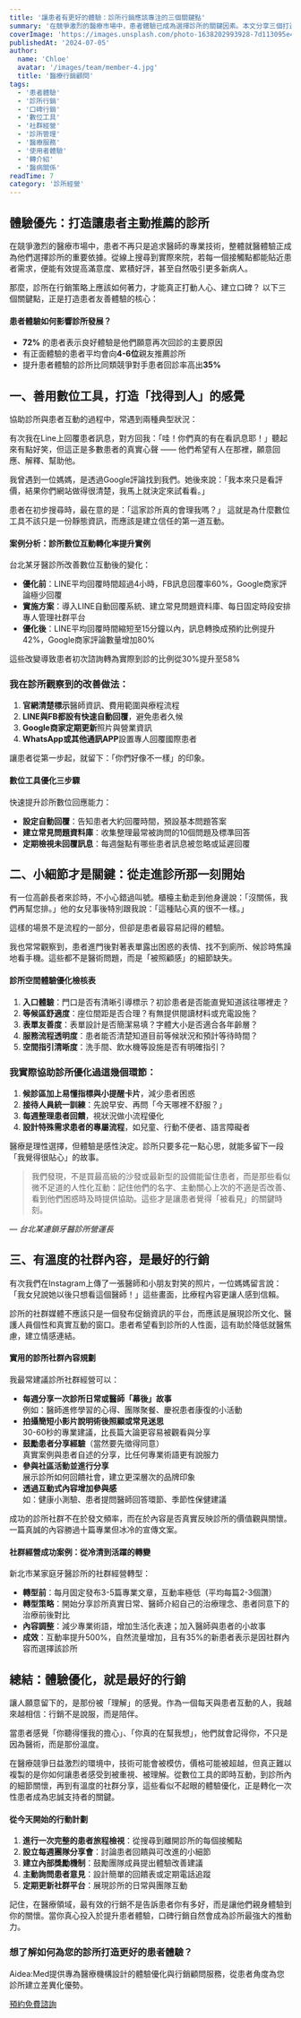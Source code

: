 ```yaml
---
title: '讓患者有更好的體驗：診所行銷應該專注的三個關鍵點'
summary: '在競爭激烈的醫療市場中，患者體驗已成為選擇診所的關鍵因素。本文分享三個打造患者友善體驗的核心策略：善用數位工具建立即時回應感、優化診所內細節體驗，以及創造有溫度的社群內容，幫助診所建立口碑、提升滿意度與自然吸引更多新病患。'
coverImage: 'https://images.unsplash.com/photo-1638202993928-7d113095e431?auto=format&fit=crop&w=1920'
publishedAt: '2024-07-05'
author:
  name: 'Chloe'
  avatar: '/images/team/member-4.jpg'
  title: '醫療行銷顧問'
tags:
  - '患者體驗'
  - '診所行銷'
  - '口碑行銷'
  - '數位工具'
  - '社群經營'
  - '診所管理'
  - '醫療服務'
  - '使用者體驗'
  - '轉介紹'
  - '醫病關係'
readTime: 7
category: '診所經營'
---
```


## 體驗優先：打造讓患者主動推薦的診所

在競爭激烈的醫療市場中，患者不再只是追求醫師的專業技術，整體就醫體驗正成為他們選擇診所的重要依據。從線上搜尋到實際來院，若每一個接觸點都能貼近患者需求，便能有效提高滿意度、累積好評，甚至自然吸引更多新病人。

那麼，診所在行銷策略上應該如何著力，才能真正打動人心、建立口碑？
以下三個關鍵點，正是打造患者友善體驗的核心：

<div class="stat-highlight">
  <h4>患者體驗如何影響診所發展？</h4>
  <ul>
    <li><strong>72%</strong> 的患者表示良好體驗是他們願意再次回診的主要原因</li>
    <li>有正面體驗的患者平均會向<strong>4-6位</strong>親友推薦診所</li>
    <li>提升患者體驗的診所比同類競爭對手患者回診率高出<strong>35%</strong></li>
  </ul>
</div>

## 一、善用數位工具，打造「找得到人」的感覺

協助診所與患者互動的過程中，常遇到兩種典型狀況：

有次我在Line上回覆患者訊息，對方回我：「哇！你們真的有在看訊息耶！」聽起來有點好笑，但這正是多數患者的真實心聲 —— 他們希望有人在那裡，願意回應、解釋、幫助他。

我曾遇到一位媽媽，是透過Google評論找到我們。她後來說：「我本來只是看評價，結果你們網站做得很清楚，我馬上就決定來試看看。」

患者在初步搜尋時，最在意的是：「這家診所真的會理我嗎？」 這就是為什麼數位工具不該只是一份靜態資訊，而應該是建立信任的第一道互動。

<div class="case-study">
  <h4>案例分析：診所數位互動轉化率提升實例</h4>
  <p>台北某牙醫診所改善數位互動後的變化：</p>
  <ul>
    <li><strong>優化前</strong>：LINE平均回覆時間超過4小時，FB訊息回覆率60%，Google商家評論極少回覆</li>
    <li><strong>實施方案</strong>：導入LINE自動回覆系統、建立常見問題資料庫、每日固定時段安排專人管理社群平台</li>
    <li><strong>優化後</strong>：LINE平均回覆時間縮短至15分鐘以內，訊息轉換成預約比例提升42%，Google商家評論數量增加80%</li>
  </ul>
  <p>這些改變導致患者初次諮詢轉為實際到診的比例從30%提升至58%</p>
</div>

### 我在診所觀察到的改善做法：

1. **官網清楚標示**醫師資訊、費用範圍與療程流程
2. **LINE與FB都設有快速自動回覆**，避免患者久候
3. **Google商家定期更新**照片與營業資訊
4. **WhatsApp或其他通訊APP**設置專人回覆國際患者

讓患者從第一步起，就留下：「你們好像不一樣」的印象。

<div class="pro-tip">
  <h4>數位工具優化三步驟</h4>
  <p>快速提升診所數位回應能力：</p>
  <ul>
    <li><strong>設定自動回覆</strong>：告知患者大約回覆時間，預設基本問題答案</li>
    <li><strong>建立常見問題資料庫</strong>：收集整理最常被詢問的10個問題及標準回答</li>
    <li><strong>定期檢視未回覆訊息</strong>：每週盤點有哪些患者訊息被忽略或延遲回覆</li>
  </ul>
</div>

## 二、小細節才是關鍵：從走進診所那一刻開始

有一位高齡長者來診時，不小心錯過叫號。櫃檯主動走到他身邊說：「沒關係，我們再幫您排。」他的女兒事後特別跟我說：「這種貼心真的很不一樣。」

這樣的場景不是流程的一部分，但卻是患者最容易記得的體驗。

我也常常觀察到，患者進門後對著表單露出困惑的表情、找不到廁所、候診時焦躁地看手機。這些都不是醫術問題，而是「被照顧感」的細節缺失。

<div class="step-guide">
  <h4>診所空間體驗優化檢核表</h4>
  <ol>
    <li><strong>入口體驗</strong>：門口是否有清晰引導標示？初診患者是否能直覺知道該往哪裡走？</li>
    <li><strong>等候區舒適度</strong>：座位間距是否合理？有無提供閱讀材料或充電設施？</li>
    <li><strong>表單友善度</strong>：表單設計是否簡潔易填？字體大小是否適合各年齡層？</li>
    <li><strong>服務流程透明度</strong>：患者能否清楚知道目前等候狀況和預計等待時間？</li>
    <li><strong>空間指引清晰度</strong>：洗手間、飲水機等設施是否有明確指引？</li>
  </ol>
</div>

### 我實際協助診所優化過這幾個環節：

1. **候診區加上易懂指標與小提醒卡片**，減少患者困惑
2. **接待人員統一訓練**：先說早安、再問「今天哪裡不舒服？」
3. **每週整理患者回饋**，視狀況做小流程優化
4. **設計特殊需求患者的專屬流程**，如兒童、行動不便者、語言障礙者

醫療是理性選擇，但體驗是感性決定。診所只要多花一點心思，就能多留下一段「我覺得很貼心」的故事。

<div class="expert-quote">
  <blockquote>
    我們發現，不是買最高級的沙發或最新型的設備能留住患者，而是那些看似微不足道的人性化互動：記住他們的名字、主動關心上次的不適是否改善、看到他們困惑時及時提供協助。這些才是讓患者覺得「被看見」的關鍵時刻。
  </blockquote>
  <cite>— 台北某連鎖牙醫診所營運長</cite>
</div>

## 三、有溫度的社群內容，是最好的行銷

有次我們在Instagram上傳了一張醫師和小朋友對笑的照片，一位媽媽留言說：「我女兒說她以後只想看這個醫師！」這些畫面，比療程內容更讓人感到信賴。

診所的社群媒體不應該只是一個發布促銷資訊的平台，而應該是展現診所文化、醫護人員個性和真實互動的窗口。患者希望看到診所的人性面，這有助於降低就醫焦慮，建立情感連結。

<div class="action-checklist">
  <h4>實用的診所社群內容規劃</h4>
  <p>我最常建議診所社群經營可以：</p>
  <ul>
    <li><strong>每週分享一次診所日常或醫師「幕後」故事</strong><br>例如：醫師進修學習的心得、團隊聚餐、慶祝患者康復的小活動</li>
    <li><strong>拍攝簡短小影片說明術後照顧或常見迷思</strong><br>30-60秒的專業建議，比長篇大論更容易被觀看與分享</li>
    <li><strong>鼓勵患者分享經驗</strong>（當然要先徵得同意）<br>真實案例與患者自述的分享，比任何專業術語更有說服力</li>
    <li><strong>參與社區活動並進行分享</strong><br>展示診所如何回饋社會，建立更深層次的品牌印象</li>
    <li><strong>透過互動式內容增加參與感</strong><br>如：健康小測驗、患者提問醫師回答環節、季節性保健建議</li>
  </ul>
</div>

成功的診所社群不在於發文頻率，而在於內容是否真實反映診所的價值觀與關懷。一篇真誠的內容勝過十篇專業但冰冷的宣傳文案。

<div class="case-study">
  <h4>社群經營成功案例：從冷清到活躍的轉變</h4>
  <p>新北市某家庭牙醫診所的社群經營轉型：</p>
  <ul>
    <li><strong>轉型前</strong>：每月固定發布3-5篇專業文章，互動率極低（平均每篇2-3個讚）</li>
    <li><strong>轉型策略</strong>：開始分享診所真實日常、醫師介紹自己的治療理念、患者同意下的治療前後對比</li>
    <li><strong>內容調整</strong>：減少專業術語，增加生活化表達；加入醫師與患者的小故事</li>
    <li><strong>成效</strong>：互動率提升500%，自然流量增加，且有35%的新患者表示是因社群內容而選擇該診所</li>
  </ul>
</div>

## 總結：體驗優化，就是最好的行銷

讓人願意留下的，是那份被「理解」的感覺。作為一個每天與患者互動的人，我越來越相信：行銷不是說服，而是陪伴。

當患者感覺「你聽得懂我的擔心」、「你真的在幫我想」，他們就會記得你，不只是因為醫術，而是那份溫度。

在醫療競爭日益激烈的環境中，技術可能會被模仿，價格可能被超越，但真正難以複製的是你如何讓患者感受到被重視、被理解。從數位工具的即時互動，到診所內的細節關懷，再到有溫度的社群分享，這些看似不起眼的體驗優化，正是轉化一次性患者成為忠誠支持者的關鍵。

<div class="action-plan">
  <h4>從今天開始的行動計劃</h4>
  <ol>
    <li><strong>進行一次完整的患者旅程檢視</strong>：從搜尋到離開診所的每個接觸點</li>
    <li><strong>設立每週團隊分享會</strong>：討論患者回饋與可改進的小細節</li>
    <li><strong>建立內部獎勵機制</strong>：鼓勵團隊成員提出體驗改善建議</li>
    <li><strong>主動詢問患者意見</strong>：設計簡單的回饋表或定期電話追蹤</li>
    <li><strong>定期更新社群平台</strong>：展現診所的日常與團隊互動</li>
  </ol>
</div>

記住，在醫療領域，最有效的行銷不是告訴患者你有多好，而是讓他們親身體驗到你的關懷。當你真心投入於提升患者體驗，口碑行銷自然會成為診所最強大的推動力。

<div class="cta-section">
  <h3>想了解如何為您的診所打造更好的患者體驗？</h3>
  <p>Aidea:Med提供專為醫療機構設計的體驗優化與行銷顧問服務，從患者角度為您診所建立差異化優勢。</p>
  <a href="/contact" class="cta-button">預約免費諮詢</a>
</div> 